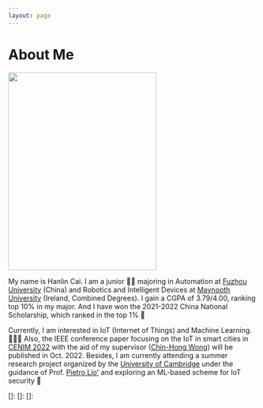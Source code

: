 ```yaml
---
layout: page
---
```


# About Me

<img src="https://caihanlin.com/caihanlin.jpg" class="floatpic" width="300" height="400">

My name is Hanlin Cai. I am a junior 👨‍🎓 majoring in Automation at [Fuzhou University] (China) and Robotics and Intelligent Devices at [Maynooth University] (Ireland, Combined Degrees). I gain a CGPA of 3.79/4.00, ranking top 10% in my major. And I have won the 2021-2022 China National Scholarship, which ranked in the top 1% 🎊

Currently, I am interested in IoT (Internet of Things) and Machine Learning.👨🏻‍💻 Also, the IEEE conference paper focusing on the IoT in smart cities in [CENIM 2022] with the aid of my supervisor ([Chin-Hong Wong]) will be published in Oct. 2022. Besides, I am currently attending a summer research project organized by the [University of Cambridge] under the guidance of Prof. [Pietro Lio'] and exploring an ML-based scheme for IoT security 🚀

[Fuzhou University]: https://www.fzu.edu.cn/
[Maynooth University]: https://maynoothuniversity.ie/
[CENIM 2022]: http://cenim.its.ac.id/#pdfexpress
[Chin-Hong Wong]: https://www.researchgate.net/profile/Chin-Hong-Wong
[University of Cambridge]: https://www.cam.ac.uk/
[Pietro Lio']: https://www.cl.cam.ac.uk/~pl219/
[]: 
[]: 
[]: 



